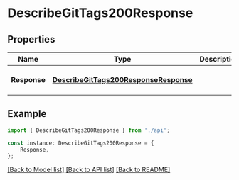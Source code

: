 # DescribeGitTags200Response


## Properties

Name | Type | Description | Notes
------------ | ------------- | ------------- | -------------
**Response** | [**DescribeGitTags200ResponseResponse**](DescribeGitTags200ResponseResponse.md) |  | [optional] [default to undefined]

## Example

```typescript
import { DescribeGitTags200Response } from './api';

const instance: DescribeGitTags200Response = {
    Response,
};
```

[[Back to Model list]](../README.md#documentation-for-models) [[Back to API list]](../README.md#documentation-for-api-endpoints) [[Back to README]](../README.md)
